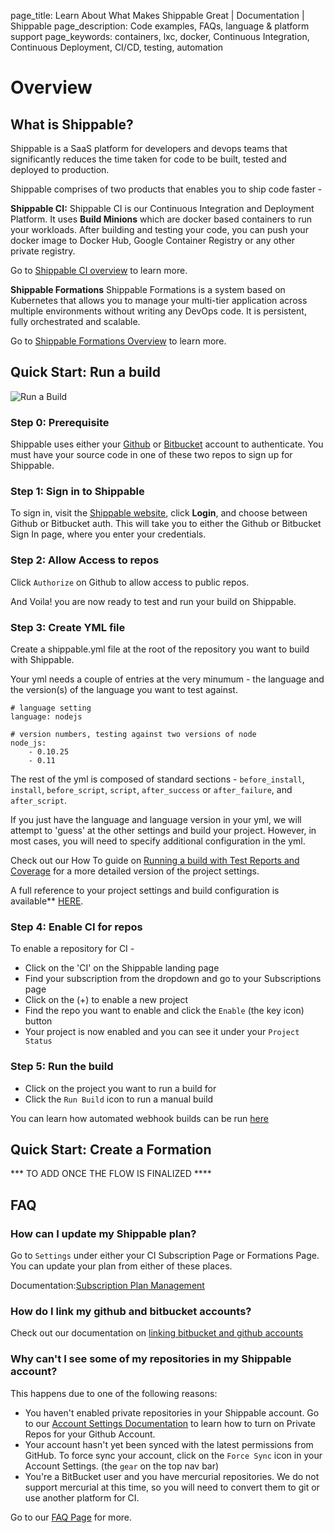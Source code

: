 page_title: Learn About What Makes Shippable Great | Documentation | Shippable
page_description: Code examples, FAQs, language & platform support
page_keywords: containers, lxc, docker, Continuous Integration, Continuous Deployment, CI/CD, testing, automation

# Overview

## What is Shippable?

Shippable is a SaaS platform for developers and devops teams that significantly reduces the time taken for code to be built, tested and deployed to production.

Shippable comprises of two products that enables you to ship code faster -

**Shippable CI:** Shippable CI is our Continuous Integration and Deployment Platform. It uses **Build Minions** which are docker based containers to run your workloads. After building and testing your code, you can push your docker image to Docker Hub, Google Container Registry or any other private registry.

Go to [Shippable CI overview](ci_overview.md) to learn more.

**Shippable Formations** Shippable Formations is a system based on Kubernetes that allows you to manage your multi-tier application across multiple environments without writing any DevOps code. It is persistent, fully orchestrated and scalable.

Go to [Shippable Formations Overview](formations_overview.md) to learn more.

## Quick Start: Run a build

![Run a Build](images/build_flow.gif)

### Step 0: Prerequisite

Shippable uses either your [Github](https://github.com) or [Bitbucket](https://bitbucket.org) account to authenticate. You must have your source code in one of these two repos to sign up for Shippable.

### Step 1: Sign in to Shippable

To sign in, visit the [Shippable website](https://www.shippable.com),
click **Login**, and choose between Github or Bitbucket auth. This will take you to either the Github or Bitbucket Sign In page, where you enter your credentials.

### Step 2: Allow Access to repos

Click `Authorize` on Github to allow access to public repos.

And Voila! you are now ready to test and run your build on Shippable.

### Step 3: Create YML file

Create a shippable.yml file at the root of the repository you want to build with Shippable.

Your yml needs a couple of entries at the very minumum - the language and the version(s) of the language you want to test against.

```
# language setting
language: nodejs

# version numbers, testing against two versions of node
node_js:
    - 0.10.25
    - 0.11
```

The rest of the yml is composed of standard sections - `before_install`,
`install`, `before_script`, `script`, `after_success` or
`after_failure`, and `after_script`.

If you just have the language and language version in your yml, we will
attempt to 'guess' at the other settings and build your project.
However, in most cases, you will need to specify additional
configuration in the yml.

Check out our How To guide on [Running a build with Test Reports and Coverage](build_case2.md) for a more detailed version of the project settings.

A full reference to your project settings and build configuration is available** [HERE](project_settings.md/).

### Step 4: Enable CI for repos

To enable a repository for CI -

- Click on the 'CI' on the Shippable landing page
- Find your subscription from the dropdown and go to your Subscriptions page
- Click on the (+) to enable a new project
- Find the repo you want to enable and click the `Enable` (the key icon) button
- Your project is now enabled and you can see it under your `Project Status`

### Step 5: Run the build

- Click on the project you want to run a build for
- Click the `Run Build` icon to run a manual build

You can learn how automated webhook builds can be run [here](build_case2.md)

## Quick Start: Create a Formation

*** TO ADD ONCE THE FLOW IS FINALIZED ****




## FAQ

### How can I update my Shippable plan?

Go to `Settings` under either your CI Subscription Page or Formations Page. You can update your plan from either of these places.

Documentation:[Subscription Plan Management](ci_settings/#subscription-plan-management)

### How do I link my github and bitbucket accounts?

Check out our documentation on [linking bitbucket and github accounts](account_settings/#linking-your-bitbucket-and-github-accounts)

### Why can't I see some of my repositories in my Shippable account?

This happens due to one of the following reasons:

- You haven't enabled private repositories in your Shippable account. Go to our [Account Settings Documentation](account_settings.md) to learn how to turn on Private Repos for your Github Account.
- Your account hasn't yet been synced with the latest permissions from GitHub. To force sync your account, click on the `Force Sync` icon in your Account Settings. (the `gear` on the top nav bar)
-  You're a BitBucket user and you have mercurial repositories. We do not support mercurial at this time, so you will need to convert them to git or use another platform for CI.

Go to our [FAQ Page](faq.md) for more.

